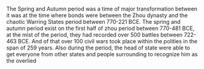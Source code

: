 The Spring and Autumn period was a time of major transformation between it was at the time where bonds were between the Zhou dynasty and the chaotic Warring States period between 770-221 BCE. The spring and autumn period exist on the first half of zhou period between 770-481 BCE, at the mist of the period, they had recorded over 500 battles between 722-463 BCE. And of that over 100 civil wars took place within the polities in the span of 259 years. Also during the period, the head of state were able to get everyone from other states and people surrounding to recognize him as the  overlied 